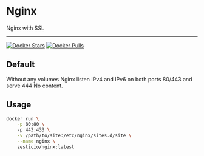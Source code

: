 # Nginx

Nginx with SSL

-----
[![Docker Stars](https://img.shields.io/docker/stars/zesticio/nginx.svg?style=flat)](https://hub.docker.com/r/zesticio/nginx/)
[![Docker Pulls](https://img.shields.io/docker/pulls/zesticio/nginx.svg?style=flat)](https://hub.docker.com/r/zesticio/nginx/)

## Default

Without any volumes Nginx listen IPv4 and IPv6 on both ports 80/443 and serve 444 No content.

## Usage

```sh
docker run \
    -p 80:80 \ 
    -p 443:433 \
    -v /path/to/site:/etc/nginx/sites.d/site \
    --name nginx \
    zesticio/nginx:latest
```